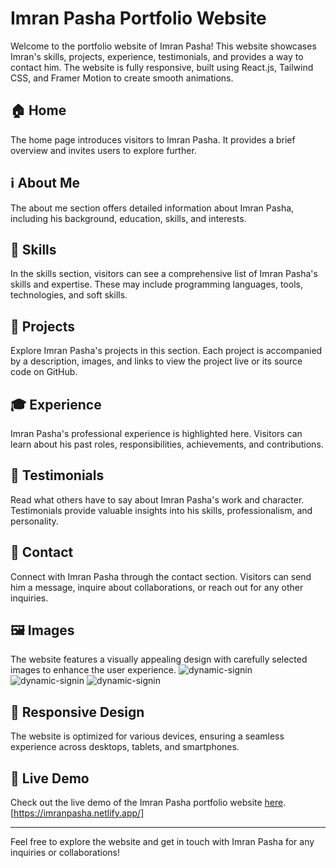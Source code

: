 # Imran Pasha Portfolio Website

Welcome to the portfolio website of Imran Pasha! This website showcases Imran's skills, projects, experience, testimonials, and provides a way to contact him. The website is fully responsive, built using React.js, Tailwind CSS, and Framer Motion to create smooth animations.

## 🏠 Home

The home page introduces visitors to Imran Pasha. It provides a brief overview and invites users to explore further.

## ℹ️ About Me

The about me section offers detailed information about Imran Pasha, including his background, education, skills, and interests.

## 🚀 Skills

In the skills section, visitors can see a comprehensive list of Imran Pasha's skills and expertise. These may include programming languages, tools, technologies, and soft skills.

## 💼 Projects

Explore Imran Pasha's projects in this section. Each project is accompanied by a description, images, and links to view the project live or its source code on GitHub.

## 🎓 Experience

Imran Pasha's professional experience is highlighted here. Visitors can learn about his past roles, responsibilities, achievements, and contributions.

## 🌟 Testimonials

Read what others have to say about Imran Pasha's work and character. Testimonials provide valuable insights into his skills, professionalism, and personality.

## 📧 Contact

Connect with Imran Pasha through the contact section. Visitors can send him a message, inquire about collaborations, or reach out for any other inquiries.

## 🖼️ Images

The website features a visually appealing design with carefully selected images to enhance the user experience.
<img src="https://i.ibb.co/0cvtxXz/dynamic-signin.jpg" alt="dynamic-signin" alt="Screenshot 1">
<img src="https://i.ibb.co/0cvtxXz/dynamic-signin.jpg" alt="dynamic-signin" alt="Screenshot 1">
<img src="https://i.ibb.co/0cvtxXz/dynamic-signin.jpg" alt="dynamic-signin" alt="Screenshot 1">

## 📱 Responsive Design

The website is optimized for various devices, ensuring a seamless experience across desktops, tablets, and smartphones.

## 🚀 Live Demo

Check out the live demo of the Imran Pasha portfolio website [here](#https://imranpasha.netlify.app/). [https://imranpasha.netlify.app/]

---

Feel free to explore the website and get in touch with Imran Pasha for any inquiries or collaborations!

